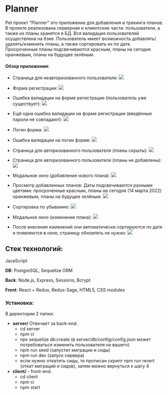 # Planner

Pet проект "Planner" это приложение для добавления и трекинга планов.
В проекте реализована серверная и клиентские части: пользователи, а также их планы хранятся в БД. Вся валидация пользователей осуществлена на бэке.
Пользователь имеет возможность добавлять/удалять/изменять планы, а также сортировать их по дате. Просроченные планы подсвечиваются красным, планы на сегодня оранжевым, планы на будущее зелёным.

#### Обзор приложения:

- Страница для неавторизованного пользователя:
![](/readme/mainWOAuth.png)

- Форма регистрации:
![](/readme/regForm.png)

- Ошибка валидации на форме регистрации (пользователь уже существует):
![](/readme/reValid1.png)

- Ещё одна ошибка валидации на форме регистрации (введённые пароли не совпадают):
![](/readme/reValid2.png)

- Логин форма:
![](/readme/loginForm.png)

- Ошибка валидации на логин форме:
![](/readme/loginFormValid.png)

- Страница для авторизованного пользователя (планы скрыты):
![](/readme/mainWAuth.png)

- Страница для авторизованного пользователя (планы не добавлены):
![](/readme/plansEmpty.png)

- Модальное окно (добавление нового плана):
![](/readme/plansCreate.png)

- Просмотр добавленных планов:
Даты подсвечиваются разными цветами: просроченные красным, планы на сегодня (14 марта 2022) оранжевым, планы на будущее зелёным.
![](/readme/plansWDate.png)

- Сортировка по убыванию:
![](/readme/plansSorted.png)

- Модальное окно (изменение плана):
![](/readme/planEdit.png)

- После внесения изменений они автоматически сортируются по дате и появляются в окне, страницу обновлять не нужно:
![](/readme/planEditedANdSorted.png)

## Стек технологий:
JavaScript

**DB**: PostgreSQL, Sequelize ORM

**Back**: Node.js, Express, Sessions, Bcrypt

**Front**: React + Redux, Redux-Saga, HTML5, CSS modules

### Установка:
В директории 2 папки:
* **server/** Отвечает за back-end. 
   * cd server
   * npm ci
   * npx sequelize db:create (в server/db/config/config.json может потребоваться изменить пользователя на вашего)
   * npm run seed (запустит миграции и сиды)
   * npm run dev (запуск сервера)
   * если нужно откатить сиды, то прописан скрипт npm run revert (откат миграций и сидов), затем можно вернуться к шагу 4
* **client/** - front-end. 
   * cd client 
   * npm ci
   * npm start
